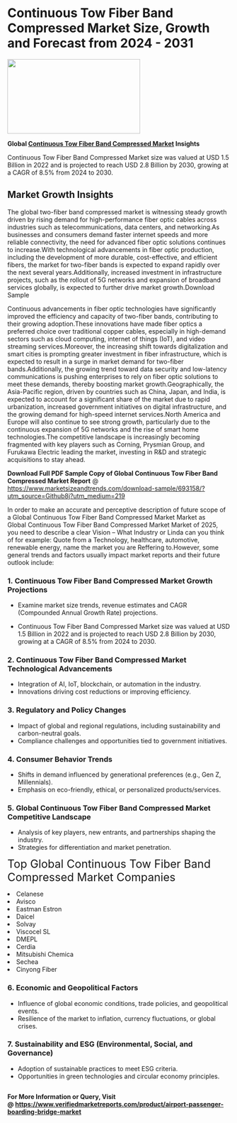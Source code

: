 <H1>Continuous Tow Fiber Band Compressed Market Size, Growth and Forecast from 2024 - 2031</H1><img class="aligncenter size-medium wp-image-584254" src="https://thirdeyenews.in/wp-content/uploads/2024/09/Global-Market-Research-300x168.jpeg" alt="" width="300" height="168" /><p><strong>Global&nbsp;<a href="https://www.marketsizeandtrends.com/download-sample/693158/?utm_source=Github8j?utm_medium=219">Continuous Tow Fiber Band Compressed Market</a> Insights</strong></p><p>Continuous Tow Fiber Band Compressed Market size was valued at USD 1.5 Billion in 2022 and is projected to reach USD 2.8 Billion by 2030, growing at a CAGR of 8.5% from 2024 to 2030.</p><p><h2>Market Growth Insights</h2> <p>The global two-fiber band compressed market is witnessing steady growth driven by rising demand for high-performance fiber optic cables across industries such as telecommunications, data centers, and networking.As businesses and consumers demand faster internet speeds and more reliable connectivity, the need for advanced fiber optic solutions continues to increase.With technological advancements in fiber optic production, including the development of more durable, cost-effective, and efficient fibers, the market for two-fiber bands is expected to expand rapidly over the next several years.Additionally, increased investment in infrastructure projects, such as the rollout of 5G networks and expansion of broadband services globally, is expected to further drive market growth.Download Sample </p> <p>Continuous advancements in fiber optic technologies have significantly improved the efficiency and capacity of two-fiber bands, contributing to their growing adoption.These innovations have made fiber optics a preferred choice over traditional copper cables, especially in high-demand sectors such as cloud computing, internet of things (IoT), and video streaming services.Moreover, the increasing shift towards digitalization and smart cities is prompting greater investment in fiber infrastructure, which is expected to result in a surge in market demand for two-fiber bands.Additionally, the growing trend toward data security and low-latency communications is pushing enterprises to rely on fiber optic solutions to meet these demands, thereby boosting market growth.Geographically, the Asia-Pacific region, driven by countries such as China, Japan, and India, is expected to account for a significant share of the market due to rapid urbanization, increased government initiatives on digital infrastructure, and the growing demand for high-speed internet services.North America and Europe will also continue to see strong growth, particularly due to the continuous expansion of 5G networks and the rise of smart home technologies.The competitive landscape is increasingly becoming fragmented with key players such as Corning, Prysmian Group, and Furukawa Electric leading the market, investing in R&D and strategic acquisitions to stay ahead.</p><p><span class=""><strong>Download Full PDF Sample Copy of Global Continuous Tow Fiber Band Compressed Market Report</strong> @ <a href="https://www.marketsizeandtrends.com/download-sample/693158/?utm_source=Github8j?utm_medium=219" target="_blank">https://www.marketsizeandtrends.com/download-sample/693158/?utm_source=Github8j?utm_medium=219</a></span></p><p>In order to make an accurate and perceptive description of future scope of a Global&nbsp;Continuous Tow Fiber Band Compressed Market Market as Global&nbsp;Continuous Tow Fiber Band Compressed Market Market of 2025, you need to describe a clear Vision &ndash; What Industry or Linda can you think of for example: Quote from a Technology, healthcare, automotive, renewable energy, name the market you are Reffering to.However, some general trends and factors usually impact market reports and their future outlook include:</p><h3>1.&nbsp;<strong>Continuous Tow Fiber Band Compressed Market Growth Projections</strong></h3><ul><li>Examine market size trends, revenue estimates and CAGR (Compounded Annual Growth Rate) projections.</li><li><p>Continuous Tow Fiber Band Compressed Market size was valued at USD 1.5 Billion in 2022 and is projected to reach USD 2.8 Billion by 2030, growing at a CAGR of 8.5% from 2024 to 2030.</p></li></ul><h3>2.&nbsp;<strong>Continuous Tow Fiber Band Compressed Market Technological Advancements</strong></h3><ul><li>Integration of AI, IoT, blockchain, or automation in the industry.</li><li>Innovations driving cost reductions or improving efficiency.</li></ul><h3>3.&nbsp;<strong>Regulatory and Policy Changes</strong></h3><ul><li>Impact of global and regional regulations, including sustainability and carbon-neutral goals.</li><li>Compliance challenges and opportunities tied to government initiatives.</li></ul><h3>4.&nbsp;<strong>Consumer Behavior Trends</strong></h3><ul><li>Shifts in demand influenced by generational preferences (e.g., Gen Z, Millennials).</li><li>Emphasis on eco-friendly, ethical, or personalized products/services.</li></ul><h3>5.&nbsp;<strong>Global Continuous Tow Fiber Band Compressed Market Competitive Landscape</strong></h3><ul><li>Analysis of key players, new entrants, and partnerships shaping the industry.</li><li>Strategies for differentiation and market penetration.</li></ul><p data-pm-slice="1 1 []"><span style="color: inherit; font-family: inherit; font-size: 25px;">Top Global Continuous Tow Fiber Band Compressed Market Companies</span></p><div class="" data-test-id=""><p><li>Celanese</li><li> Avisco</li><li> Eastman Estron</li><li> Daicel</li><li> Solvay</li><li> Viscocel SL</li><li> DMEPL</li><li> Cerdia</li><li> Mitsubishi Chemica</li><li> Sechea</li><li> Cinyong Fiber</li></p></div><h3>6.&nbsp;<strong>Economic and Geopolitical Factors</strong></h3><ul><li>Influence of global economic conditions, trade policies, and geopolitical events.</li><li>Resilience of the market to inflation, currency fluctuations, or global crises.</li></ul><h3>7.&nbsp;<strong>Sustainability and ESG (Environmental, Social, and Governance)</strong></h3><ul><li>Adoption of sustainable practices to meet ESG criteria.</li><li>Opportunities in green technologies and circular economy principles.</li></ul><h2><strong style="font-size: 14px;">For More Information or Query, Visit @&nbsp;</strong><a style="background-color: #ffffff; font-size: 14px;" href="https://www.marketsizeandtrends.com/report/continuous-tow-fiber-band-compressed-market/" target="_blank">https://www.verifiedmarketreports.com/product/airport-passenger-boarding-bridge-market</a></h2>
